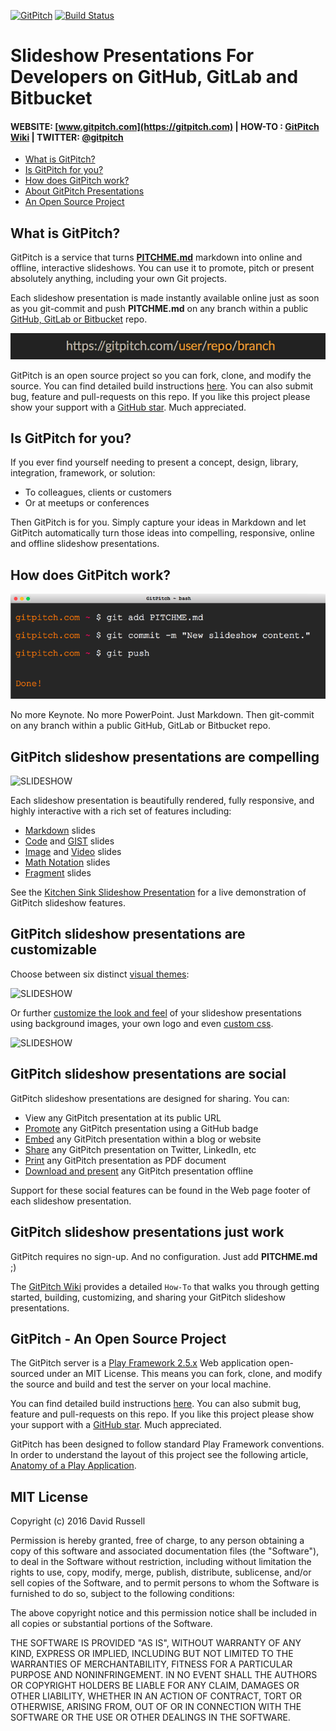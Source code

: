 [![GitPitch](https://gitpitch.com/assets/badge.svg)](https://gitpitch.com/gitpitch/gitpitch/master) [![Build Status](https://semaphoreci.com/api/v1/onetapbeyond/gitpitch/branches/master/shields_badge.svg)](https://semaphoreci.com/onetapbeyond/gitpitch)

# Slideshow Presentations For Developers on GitHub, GitLab and Bitbucket

#### WEBSITE: [www.gitpitch.com](https://gitpitch.com) | HOW-TO : [GitPitch Wiki](https://github.com/gitpitch/gitpitch/wiki) | TWITTER: [@gitpitch](https://twitter.com/gitpitch)

- [What is GitPitch?](#what-is-gitpitch)
- [Is GitPitch for you?](#is-gitpitch-for-you)
- [How does GitPitch work?](#how-does-gitpitch-work)
- [About GitPitch Presentations](#gitpitch-slideshow-presentations-are-compelling)
- [An Open Source Project](#gitpitch---an-open-source-project)

## What is GitPitch?

GitPitch is a service that turns **[PITCHME.md](https://gitpitch.com/#gitpitch-pitchme-markdown)** markdown into online and offline, interactive slideshows. You can use it to promote, pitch or present absolutely anything, including your own Git projects.

Each slideshow presentation is made instantly available online just as soon as you git-commit and push **PITCHME.md** on any branch within a public [GitHub, GitLab or Bitbucket](https://github.com/gitpitch/gitpitch/wiki/Git-Repo-Services) repo.

![URL](images/gp-url.jpg)

GitPitch is an open source project so you can fork, clone, and modify the source. You can find detailed build instructions [here](https://github.com/gitpitch/gitpitch/wiki/Server-Build-Instructions). You can also submit bug, feature and pull-requests on this repo. If you like this project please show your support with a [GitHub star](https://github.com/gitpitch/gitpitch/stargazers). Much appreciated.

## Is GitPitch for you?

If you ever find yourself needing to present a concept, design, library, integration, framework, or solution:

- To colleagues, clients or customers
- Or at meetups or conferences

Then GitPitch is for you. Simply capture your ideas in Markdown and let GitPitch automatically turn those ideas into compelling, responsive, online and offline slideshow presentations.

## How does GitPitch work?

![TERMINAL](images/gp-terminal.png)

No more Keynote. No more PowerPoint. Just Markdown. Then git-commit on any branch within a public GitHub, GitLab or Bitbucket repo.

## GitPitch slideshow presentations are compelling

![SLIDESHOW](http://res.cloudinary.com/gitpitch/image/upload/github-integration/gp-slideshow-theme-style.png)

Each slideshow presentation is beautifully rendered, fully responsive, and highly interactive with a rich set of features including:

- [Markdown](https://github.com/gitpitch/gitpitch/wiki/Slide-Markdown) slides
- [Code](https://github.com/gitpitch/gitpitch/wiki/Code-Slides) and [GIST](https://github.com/gitpitch/gitpitch/wiki/GIST-Slides) slides
- [Image](https://github.com/gitpitch/gitpitch/wiki/Image-Slides) and [Video](https://github.com/gitpitch/gitpitch/wiki/Video-Slides) slides
- [Math Notation](https://github.com/gitpitch/gitpitch/wiki/Math-Notation-Slides) slides
- [Fragment](https://github.com/gitpitch/gitpitch/wiki/Fragment-Slides) slides

See the [Kitchen Sink Slideshow Presentation](https://gitpitch.com/gitpitch/kitchen-sink) for a live demonstration of GitPitch slideshow features.

## GitPitch slideshow presentations are customizable

Choose between six distinct [visual themes](https://github.com/gitpitch/gitpitch/wiki/Theme-Setting):

![SLIDESHOW](http://res.cloudinary.com/gitpitch/image/upload/github-integration/gp-slideshow-night-style.png)

Or further [customize the look and feel](https://github.com/gitpitch/gitpitch/wiki/Slideshow-Settings) of your slideshow presentations using background images, your own logo and even [custom css](https://github.com/gitpitch/gitpitch/wiki/Slideshow-Custom-CSS).

![SLIDESHOW](http://res.cloudinary.com/gitpitch/image/upload/github-integration/gp-slideshow-bg-style.png)

## GitPitch slideshow presentations are social

GitPitch slideshow presentations are designed for sharing. You can:

- View any GitPitch presentation at its public URL
- [Promote](https://github.com/gitpitch/gitpitch/wiki/Slideshow-GitHub-Badge) any GitPitch presentation using a GitHub badge
- [Embed](https://github.com/gitpitch/gitpitch/wiki/Slideshow-Embedding) any GitPitch presentation within a blog or website
- [Share](https://github.com/gitpitch/gitpitch/wiki/Slideshow-Sharing) any GitPitch presentation on Twitter, LinkedIn, etc
- [Print](https://github.com/gitpitch/gitpitch/wiki/Slideshow-Printing) any GitPitch presentation as PDF document
- [Download and present](https://github.com/gitpitch/gitpitch/wiki/Slideshow-Offline) any GitPitch presentation offline

Support for these social features can be found in the Web page footer of each slideshow presentation.

## GitPitch slideshow presentations just work

GitPitch requires no sign-up. And no configuration. Just add **PITCHME.md** ;)

The [GitPitch Wiki](https://github.com/gitpitch/gitpitch/wiki) provides a detailed `How-To` that walks you through getting started, building, customizing, and sharing your GitPitch slideshow presentations.

## GitPitch - An Open Source Project

The GitPitch server is a [Play Framework 2.5.x](https://playframework.com/) Web application open-sourced under an MIT License. This means you can fork, clone, and modify the source and build and test the server on your local machine.

You can find detailed build instructions [here](https://github.com/gitpitch/gitpitch/wiki/Server-Build-Instructions). You can also submit bug, feature and pull-requests on this repo. If you like this project please show your support with a [GitHub star](https://github.com/gitpitch/gitpitch/stargazers). Much appreciated.

GitPitch has been designed to follow standard Play Framework conventions. In order to understand the layout of this project see the following article, [Anatomy of a Play Application](https://playframework.com/documentation/2.5.x/Anatomy).

## MIT License

Copyright (c) 2016 David Russell

Permission is hereby granted, free of charge, to any person obtaining a copy
of this software and associated documentation files (the "Software"), to deal
in the Software without restriction, including without limitation the rights
to use, copy, modify, merge, publish, distribute, sublicense, and/or sell
copies of the Software, and to permit persons to whom the Software is
furnished to do so, subject to the following conditions:

The above copyright notice and this permission notice shall be included in all
copies or substantial portions of the Software.

THE SOFTWARE IS PROVIDED "AS IS", WITHOUT WARRANTY OF ANY KIND, EXPRESS OR
IMPLIED, INCLUDING BUT NOT LIMITED TO THE WARRANTIES OF MERCHANTABILITY,
FITNESS FOR A PARTICULAR PURPOSE AND NONINFRINGEMENT. IN NO EVENT SHALL THE
AUTHORS OR COPYRIGHT HOLDERS BE LIABLE FOR ANY CLAIM, DAMAGES OR OTHER
LIABILITY, WHETHER IN AN ACTION OF CONTRACT, TORT OR OTHERWISE, ARISING FROM,
OUT OF OR IN CONNECTION WITH THE SOFTWARE OR THE USE OR OTHER DEALINGS IN THE
SOFTWARE.
